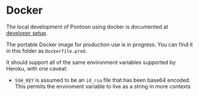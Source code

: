 # Docker

The local development of Pontoon using docker is documented at [developer setup](http://mozilla-pontoon.readthedocs.io/en/latest/dev/setup.html).

The portable Docker image for production use is in progress. You can find it in this folder as `Dockerfile.prod`.

It should support all of the same environment variables supported by Heroku, with one caveat:
* `SSH_KEY` is assumed to be an `id_rsa` file that has been base64 encoded. This permits the enviroment variable to live as a string in more contexts
